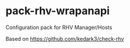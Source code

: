 pack-rhv-wrapanapi
=====================
Configuration pack for RHV Manager/Hosts

Based on https://github.com/kedark3/check-rhv
